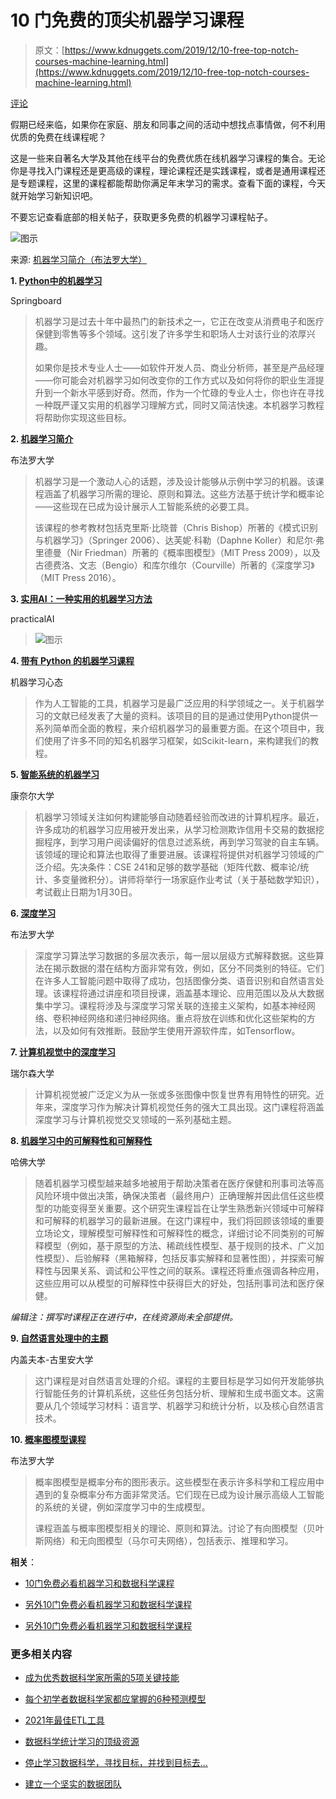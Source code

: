 # 10 门免费的顶尖机器学习课程

> 原文：[https://www.kdnuggets.com/2019/12/10-free-top-notch-courses-machine-learning.html](https://www.kdnuggets.com/2019/12/10-free-top-notch-courses-machine-learning.html)

[评论](#comments)

假期已经来临，如果你在家庭、朋友和同事之间的活动中想找点事情做，何不利用优质的免费在线课程呢？

这是一些来自著名大学及其他在线平台的免费优质在线机器学习课程的集合。无论你是寻找入门课程还是更高级的课程，理论课程还是实践课程，或者是通用课程还是专题课程，这里的课程都能帮助你满足年末学习的需求。查看下面的课程，今天就开始学习新知识吧。

不要忘记查看底部的相关帖子，获取更多免费的机器学习课程帖子。

![图示](../Images/8dfad3f9ae6e1ffd076a5b0c8ebc35be.png)

来源: [机器学习简介（布法罗大学）](https://cedar.buffalo.edu/~srihari/CSE574/)

**1\. [Python中的机器学习](https://www.springboard.com/resources/learning-paths/machine-learning-python/)**

Springboard

> 机器学习是过去十年中最热门的新技术之一，它正在改变从消费电子和医疗保健到零售等多个领域。这引发了许多学生和职场人士对该行业的浓厚兴趣。
> 
> 如果你是技术专业人士——如软件开发人员、商业分析师，甚至是产品经理——你可能会对机器学习如何改变你的工作方式以及如何将你的职业生涯提升到一个新水平感到好奇。然而，作为一个忙碌的专业人士，你也许在寻找一种既严谨又实用的机器学习理解方式，同时又简洁快速。本机器学习教程将帮助你实现这些目标。

**2\. [机器学习简介](https://cedar.buffalo.edu/~srihari/CSE574/)**

布法罗大学

> 机器学习是一个激动人心的话题，涉及设计能够从示例中学习的机器。该课程涵盖了机器学习所需的理论、原则和算法。这些方法基于统计学和概率论——这些现在已成为设计展示人工智能系统的必要工具。
> 
> 该课程的参考教材包括克里斯·比晓普（Chris Bishop）所著的《模式识别与机器学习》（Springer 2006）、达芙妮·科勒（Daphne Koller）和尼尔·弗里德曼（Nir Friedman）所著的《概率图模型》（MIT Press 2009），以及古德费洛、文志（Bengio）和库尔维尔（Courville）所著的《深度学习》（MIT Press 2016）。

**3\. [实用AI：一种实用的机器学习方法](https://practicalai.me/)**

practicalAI

> ![图示](../Images/7bd1e88d7ae3b9a459c5afe79b136e8c.png)

**4\. [带有 Python 的机器学习课程](https://github.com/machinelearningmindset/machine-learning-course)**

机器学习心态

> 作为人工智能的工具，机器学习是最广泛应用的科学领域之一。关于机器学习的文献已经发表了大量的资料。该项目的目的是通过使用Python提供一系列简单而全面的教程，来介绍机器学习的最重要方面。在这个项目中，我们使用了许多不同的知名机器学习框架，如Scikit-learn，来构建我们的教程。

**5\. [智能系统的机器学习](http://www.cs.cornell.edu/courses/cs4780/2018fa/syllabus/index.html)**

康奈尔大学

> 机器学习领域关注如何构建能够自动随着经验而改进的计算机程序。最近，许多成功的机器学习应用被开发出来，从学习检测欺诈信用卡交易的数据挖掘程序，到学习用户阅读偏好的信息过滤系统，再到学习驾驶的自主车辆。该领域的理论和算法也取得了重要进展。该课程将提供对机器学习领域的广泛介绍。先决条件：CSE 241和足够的数学基础（矩阵代数、概率论/统计、多变量微积分）。讲师将举行一场家庭作业考试（关于基础数学知识），考试截止日期为1月30日。

**6\. [深度学习](https://cedar.buffalo.edu/~srihari/CSE676/index.html)**

布法罗大学

> 深度学习算法学习数据的多层次表示，每一层以层级方式解释数据。这些算法在揭示数据的潜在结构方面非常有效，例如，区分不同类别的特征。它们在许多人工智能问题中取得了成功，包括图像分类、语音识别和自然语言处理。该课程将通过讲座和项目授课，涵盖基本理论、应用范围以及从大数据集中学习。课程将涉及与深度学习常关联的连接主义架构，如基本神经网络、卷积神经网络和递归神经网络。重点将放在训练和优化这些架构的方法，以及如何有效推断。鼓励学生使用开源软件库，如Tensorflow。

**7\. [计算机视觉中的深度学习](http://www.scs.ryerson.ca/~kosta/CP8309-F2018/index.html)**

瑞尔森大学

> 计算机视觉被广泛定义为从一张或多张图像中恢复世界有用特性的研究。近年来，深度学习作为解决计算机视觉任务的强大工具出现。这门课程将涵盖深度学习与计算机视觉交叉领域的一系列基础主题。

**8\. [机器学习中的可解释性和可解释性](https://interpretable-ml-class.github.io/)**

哈佛大学

> 随着机器学习模型越来越多地被用于帮助决策者在医疗保健和刑事司法等高风险环境中做出决策，确保决策者（最终用户）正确理解并因此信任这些模型的功能变得至关重要。这个研究生课程旨在让学生熟悉新兴领域中可解释和可解释的机器学习的最新进展。在这门课程中，我们将回顾该领域的重要立场论文，理解模型可解释性和可解释性的概念，详细讨论不同类别的可解释模型（例如，基于原型的方法、稀疏线性模型、基于规则的技术、广义加性模型）、后验解释（黑箱解释，包括反事实解释和显著性图），并探索可解释性与因果关系、调试和公平性之间的联系。课程还将重点强调各种应用，这些应用可以从模型的可解释性中获得巨大的好处，包括刑事司法和医疗保健。

*编辑注：撰写时课程正在进行中，在线资源尚未全部提供。*

**9\. [自然语言处理中的主题](https://www.cs.bgu.ac.il/~elhadad/nlp19.html)**

内盖夫本-古里安大学

> 这门课程是对自然语言处理的介绍。课程的主要目标是学习如何开发能够执行智能任务的计算机系统，这些任务包括分析、理解和生成书面文本。这需要从几个领域学习材料：语言学、机器学习和统计分析，以及核心自然语言技术。

**10\. [概率图模型课程](https://cedar.buffalo.edu/~srihari/CSE674/)**

布法罗大学

> 概率图模型是概率分布的图形表示。这些模型在表示许多科学和工程应用中遇到的复杂概率分布方面非常灵活。它们现在已成为设计展示高级人工智能的系统的关键，例如深度学习中的生成模型。
> 
> 课程涵盖与概率图模型相关的理论、原则和算法。讨论了有向图模型（贝叶斯网络）和无向图模型（马尔可夫网络），包括表示、推理和学习。

**相关**：

+   [10门免费必看机器学习和数据科学课程](/2018/11/10-free-must-see-courses-machine-learning-data-science.html)

+   [另外10门免费必看机器学习和数据科学课程](/2018/12/10-more-free-must-see-courses-machine-learning-data-science.html)

+   [另外10门免费必看机器学习和数据科学课程](/2019/04/another-10-free-must-see-courses-machine-learning-data-science.html)

### 更多相关内容

+   [成为优秀数据科学家所需的5项关键技能](https://www.kdnuggets.com/2021/12/5-key-skills-needed-become-great-data-scientist.html)

+   [每个初学者数据科学家都应掌握的6种预测模型](https://www.kdnuggets.com/2021/12/6-predictive-models-every-beginner-data-scientist-master.html)

+   [2021年最佳ETL工具](https://www.kdnuggets.com/2021/12/mozart-best-etl-tools-2021.html)

+   [数据科学统计学习的顶级资源](https://www.kdnuggets.com/2021/12/springboard-top-resources-learn-data-science-statistics.html)

+   [停止学习数据科学，寻找目标，并找到目标去…](https://www.kdnuggets.com/2021/12/stop-learning-data-science-find-purpose.html)

+   [建立一个坚实的数据团队](https://www.kdnuggets.com/2021/12/build-solid-data-team.html)
